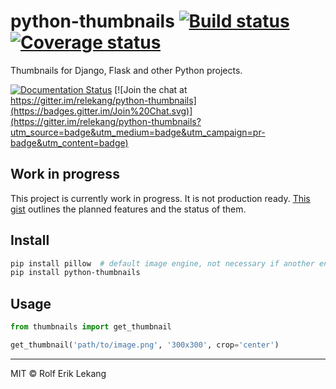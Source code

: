 # python-thumbnails  [![Build status](https://ci.frigg.io/badges/relekang/python-thumbnails/)](https://ci.frigg.io/relekang/python-thumbnails/last/) [![Coverage status](https://ci.frigg.io/badges/coverage/relekang/python-thumbnails/)](https://ci.frigg.io/relekang/python-thumbnails/last/)

Thumbnails for Django, Flask and other Python projects.

[![Documentation Status](https://readthedocs.org/projects/python-thumbnails/badge/?version=latest)](https://readthedocs.org/projects/python-thumbnails/?badge=latest)
[![Join the chat at https://gitter.im/relekang/python-thumbnails](https://badges.gitter.im/Join%20Chat.svg)](https://gitter.im/relekang/python-thumbnails?utm_source=badge&utm_medium=badge&utm_campaign=pr-badge&utm_content=badge)


## Work in progress
This project is currently work in progress. It is not production ready.
[This gist](https://gist.github.com/relekang/1544815ce1370a0be2b4) outlines the planned features
and the status of them.

## Install
```bash
pip install pillow  # default image engine, not necessary if another engine is used
pip install python-thumbnails
```

## Usage

```python
from thumbnails import get_thumbnail

get_thumbnail('path/to/image.png', '300x300', crop='center')
```

----------------------

MIT © Rolf Erik Lekang
